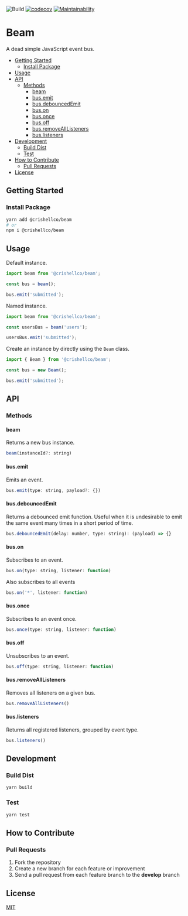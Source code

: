 ![Build](https://github.com/crishellco/beam/workflows/Build/badge.svg)
[![codecov](https://codecov.io/gh/crishellco/beam/branch/master/graph/badge.svg?token=M7N86U5GF7)](https://codecov.io/gh/crishellco/beam)
[![Maintainability](https://api.codeclimate.com/v1/badges/10d5790796ad8b2f166c/maintainability)](https://codeclimate.com/github/crishellco/beam/maintainability)

# Beam

A dead simple JavaScript event bus.

*   [Getting Started](#getting-started)
    *   [Install Package](#install-package)
*   [Usage](#usage)
*   [API](#api)
    *   [Methods](#methods)
        *   [beam](#factory)
        *   [bus.emit](#busemit)
        *   [bus.debouncedEmit](#busdebouncedemit)
        *   [bus.on](#buson)
        *   [bus.once](#busonce)
        *   [bus.off](#busoff)
        *   [bus.removeAllListeners](#busremovealllisteners)
        *   [bus.listeners](#buslisteners)
*   [Development](#development)
    *   [Build Dist](#build-dist)
    *   [Test](#test)
*   [How to Contribute](#how-to-contribute)
    *   [Pull Requests](#pull-requests)
*   [License](#license)

## Getting Started

### Install Package

```bash
yarn add @crishellco/beam
# or
npm i @crishellco/beam
```

## Usage

Default instance.

```javascript
import beam from '@crishellco/beam';

const bus = beam();

bus.emit('submitted');
```

Named instance.

```javascript
import beam from '@crishellco/beam';

const usersBus = beam('users');

usersBus.emit('submitted');
```

Create an instance by directly using the `Beam` class.

```javascript
import { Beam } from '@crishellco/beam';

const bus = new Beam();

bus.emit('submitted');
```

## API

### Methods

#### beam <a id="factory"></a>

Returns a new bus instance.

```javascript
beam(instanceId?: string)
```

#### bus.emit

Emits an event.

```javascript
bus.emit(type: string, payload?: {})
```

#### bus.debouncedEmit

Returns a debounced emit function. Useful when it is undesirable to emit the same event many times in a short period of time.

```javascript
bus.debouncedEmit(delay: number, type: string): (payload) => {}
```

#### bus.on

Subscribes to an event.

```javascript
bus.on(type: string, listener: function)
```

Also subscribes to all events

```javascript
bus.on('*', listener: function)
```

#### bus.once

Subscribes to an event once.

```javascript
bus.once(type: string, listener: function)
```

#### bus.off

Unsubscribes to an event.

```javascript
bus.off(type: string, listener: function)
```

#### bus.removeAllListeners

Removes all listeners on a given bus.

```javascript
bus.removeAllListeners()
```

#### bus.listeners

Returns all registered listeners, grouped by event type.

```javascript
bus.listeners()
```

## Development

### Build Dist

```bash
yarn build
```

### Test

```bash
yarn test
```

## How to Contribute

### Pull Requests

1.  Fork the repository
2.  Create a new branch for each feature or improvement
3.  Send a pull request from each feature branch to the **develop** branch

## License

[MIT](http://opensource.org/licenses/MIT)
